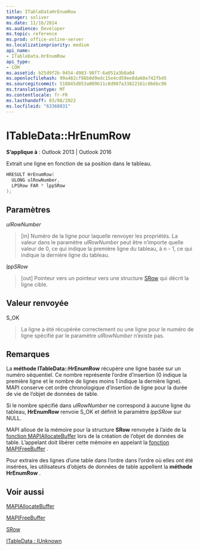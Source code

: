 ```yaml
---
title: ITableDataHrEnumRow
manager: soliver
ms.date: 11/16/2014
ms.audience: Developer
ms.topic: reference
ms.prod: office-online-server
ms.localizationpriority: medium
api_name:
- ITableData.HrEnumRow
api_type:
- COM
ms.assetid: b25d9f2b-9454-4983-98f7-6a051a3b8a04
ms.openlocfilehash: 99a482cf86b0d9edc15e4cd59ee8da68e742fb45
ms.sourcegitcommit: 518845d053a009b11c8d907a33822161c0b6bc96
ms.translationtype: MT
ms.contentlocale: fr-FR
ms.lasthandoff: 03/08/2022
ms.locfileid: "63368831"
---
```

# <a name="itabledatahrenumrow"></a>ITableData::HrEnumRow

  
  
**S’applique à** : Outlook 2013 | Outlook 2016 
  
Extrait une ligne en fonction de sa position dans le tableau. 
  
```cpp
HRESULT HrEnumRow(
  ULONG ulRowNumber,
  LPSRow FAR * lppSRow
);
```

## <a name="parameters"></a>Paramètres

 _ulRowNumber_
  
> [in] Numéro de la ligne pour laquelle renvoyer les propriétés. La valeur dans le paramètre _ulRowNumber_ peut être n’importe quelle valeur de 0, ce qui indique la première ligne du tableau, à n - 1, ce qui indique la dernière ligne du tableau. 
    
 _lppSRow_
  
> [out] Pointeur vers un pointeur vers une structure [SRow](srow.md) qui décrit la ligne cible. 
    
## <a name="return-value"></a>Valeur renvoyée

S_OK 
  
> La ligne a été récupérée correctement ou une ligne pour le numéro de ligne spécifié par le paramètre  _ulRowNumber_ n’existe pas. 
    
## <a name="remarks"></a>Remarques

La **méthode ITableData::HrEnumRow** récupère une ligne basée sur un numéro séquentiel. Ce nombre représente l’ordre d’insertion (0 indique la première ligne et le nombre de lignes moins 1 indique la dernière ligne). MAPI conserve cet ordre chronologique d’insertion de ligne pour la durée de vie de l’objet de données de table. 
  
Si le nombre spécifié dans  _ulRowNumber_ ne correspond à aucune ligne du tableau, **HrEnumRow** renvoie S_OK et définit le paramètre  _lppSRow_ sur NULL. 
  
MAPI alloue de la mémoire pour la structure **SRow** renvoyée à l’aide de la [fonction MAPIAllocateBuffer](mapiallocatebuffer.md) lors de la création de l’objet de données de table. L’appelant doit libérer cette mémoire en appelant la [fonction MAPIFreeBuffer](mapifreebuffer.md) . 
  
Pour extraire des lignes d’une table dans l’ordre dans l’ordre où elles ont été insérées, les utilisateurs d’objets de données de table appellent la **méthode HrEnumRow** . 
  
## <a name="see-also"></a>Voir aussi



[MAPIAllocateBuffer](mapiallocatebuffer.md)
  
[MAPIFreeBuffer](mapifreebuffer.md)
  
[SRow](srow.md)
  
[ITableData : IUnknown](itabledataiunknown.md)

